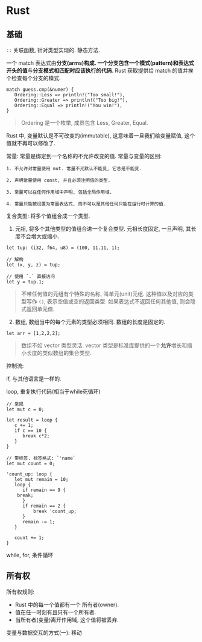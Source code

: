 # Rust

## 基础

`::` 关联函数, 针对类型实现的. 静态方法.

一个 match 表达式由**分支(arms)**构成. 一个分支包含一个**模式(pattern)**和**表达式开头的值**与**分支模式相匹配时应该执行的代码**. Rust 获取提供给 match 的值并挨个检查每个分支的模式.


```
match guess.cmp(&numer) {
   Ordering::Less => println!("Too small!"),
   Ordering::Greater => println!("Too big!"),
   Ordering::Equal => println!("You win!"),
} 
```

> Ordering 是一个枚举, 成员包含 Less, Greater, Equal. 


Rust 中, 变量默认是不可改变的(immutable), 这意味着一旦我们给变量赋值, 这个值就不再可以修改了.

常量: 常量是绑定到一个名称的不允许改变的值. 常量与变量的区别:

```
1. 不允许对常量使用 mut. 常量不光默认不能变, 它总是不能变.

2. 声明常量使用 const, 并且必须注明值的类型.

3. 常量可以在任何作用域中声明, 包括全局作用域.

4. 常量只能被设置为常量表达式, 而不可以是其他任何只能在运行时计算的值.
```

复合类型: 将多个值组合成一个类型.

1. 元祖, 将多个其他类型的值组合进一个复合类型. 元祖长度固定, 一旦声明, 其长度不会增大或缩小.

```
let tup: (i32, f64, u8) = (100, 11.11, 1);

// 解构
let (x, y, z) = tup;

// 使用 `.` 直接访问
let y = tup.1; 
```

> 不带任何值的元组有个特殊的名称, 叫单元(unit)元组. 这种值以及对应的类型写作 `()`, 表示空值或空的返回类型. 如果表达式不返回任何其他值, 则会隐式返回单元值.

2. 数组, 数组当中的每个元素的类型必须相同. 数组的长度是固定的.

```
let arr = [1,2,2,2];
```

> 数组不如 vector 类型灵活. vector 类型是标准库提供的一个**允许**增长和缩小长度的类似数组的集合类型.

控制流:

if, 与其他语言是一样的.

loop, 重复执行代码(相当于while死循环)

```
// 常规
let mut c = 0;

let result = loop {
   c += 1;
   if c == 10 {
      break c*2;
   }
}

// 带标签. 标签格式: `'name`
let mut count = 0;

'count_up: loop {
   let mut remain = 10;
   loop {
      if remain == 9 {
    break;
      }
      if remain == 2 {
          break 'count_up;
      }
      remain -= 1;
   }
  
   count += 1;
}

```

while, for, 条件循环

## 所有权

所有权规则:

- Rust 中的每一个值都有一个 所有者(owner).
- 值在任一时刻有且只有一个所有者.
- 当所有者(变量)离开作用域, 这个值将被丢弃.

变量与数据交互的方式(一): 移动

